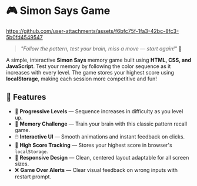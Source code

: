 # 🎮 Simon Says Game

https://github.com/user-attachments/assets/f6bfc75f-1fa3-42bc-8fc3-5b0fd4549547


> *"Follow the pattern, test your brain, miss a move — start again!"* 🧠

A simple, interactive **Simon Says** memory game built using **HTML, CSS, and JavaScript**. Test your memory by following the color sequence as it increases with every level. The game stores your highest score using **localStorage**, making each session more competitive and fun!

## 🌟 Features

- 🎯 **Progressive Levels** — Sequence increases in difficulty as you level up.
- 🧠 **Memory Challenge** — Train your brain with this classic pattern recall game.
- 🖱️ **Interactive UI** — Smooth animations and instant feedback on clicks.
- 💾 **High Score Tracking** — Stores your highest score in browser's `localStorage`.
- 🎨 **Responsive Design** — Clean, centered layout adaptable for all screen sizes.
- ❌ **Game Over Alerts** — Clear visual feedback on wrong inputs with restart prompt.
